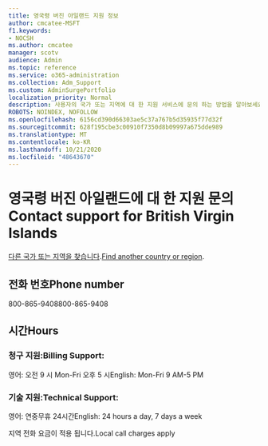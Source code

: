 ```yaml
---
title: 영국령 버진 아일랜드 지원 정보
author: cmcatee-MSFT
f1.keywords:
- NOCSH
ms.author: cmcatee
manager: scotv
audience: Admin
ms.topic: reference
ms.service: o365-administration
ms.collection: Adm_Support
ms.custom: AdminSurgePortfolio
localization_priority: Normal
description: 사용자의 국가 또는 지역에 대 한 지원 서비스에 문의 하는 방법을 알아보세요.
ROBOTS: NOINDEX, NOFOLLOW
ms.openlocfilehash: 6156cd390d66303ae5c37a767b5d35935f77d32f
ms.sourcegitcommit: 628f195cbe3c00910f7350d8b09997a675dde989
ms.translationtype: MT
ms.contentlocale: ko-KR
ms.lasthandoff: 10/21/2020
ms.locfileid: "48643670"
---
```

# <a name="contact-support-for-british-virgin-islands"></a><span data-ttu-id="d8a2b-103">영국령 버진 아일랜드에 대 한 지원 문의</span><span class="sxs-lookup"><span data-stu-id="d8a2b-103">Contact support for British Virgin Islands</span></span>

<span data-ttu-id="d8a2b-104">[다른 국가 또는 지역을 찾습니다](../contact-support-for-business-products.md).</span><span class="sxs-lookup"><span data-stu-id="d8a2b-104">[Find another country or region](../contact-support-for-business-products.md).</span></span>

## <a name="phone-number"></a><span data-ttu-id="d8a2b-105">전화 번호</span><span class="sxs-lookup"><span data-stu-id="d8a2b-105">Phone number</span></span>
<span data-ttu-id="d8a2b-106">800-865-9408</span><span class="sxs-lookup"><span data-stu-id="d8a2b-106">800-865-9408</span></span>

## <a name="hours"></a><span data-ttu-id="d8a2b-107">시간</span><span class="sxs-lookup"><span data-stu-id="d8a2b-107">Hours</span></span>
### <a name="billing-support"></a><span data-ttu-id="d8a2b-108">청구 지원:</span><span class="sxs-lookup"><span data-stu-id="d8a2b-108">Billing Support:</span></span>

<span data-ttu-id="d8a2b-109">영어: 오전 9 시 Mon-Fri 오후 5 시</span><span class="sxs-lookup"><span data-stu-id="d8a2b-109">English: Mon-Fri 9 AM-5 PM</span></span>

### <a name="technical-support"></a><span data-ttu-id="d8a2b-110">기술 지원:</span><span class="sxs-lookup"><span data-stu-id="d8a2b-110">Technical Support:</span></span>

<span data-ttu-id="d8a2b-111">영어: 연중무휴 24시간</span><span class="sxs-lookup"><span data-stu-id="d8a2b-111">English: 24 hours a day, 7 days a week</span></span>

<span data-ttu-id="d8a2b-112">지역 전화 요금이 적용 됩니다.</span><span class="sxs-lookup"><span data-stu-id="d8a2b-112">Local call charges apply</span></span>

